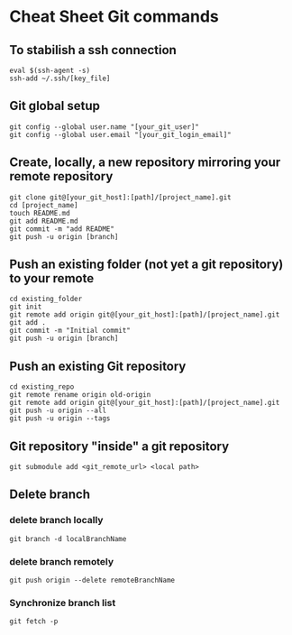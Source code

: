 # Cheat Sheet Git commands


## To stabilish a ssh connection

    eval $(ssh-agent -s)  
    ssh-add ~/.ssh/[key_file]  

## Git global setup

    git config --global user.name "[your_git_user]"  
    git config --global user.email "[your_git_login_email]"  

## Create, locally, a new repository mirroring your remote repository

    git clone git@[your_git_host]:[path]/[project_name].git  
    cd [project_name]  
    touch README.md  
    git add README.md  
    git commit -m "add README"  
    git push -u origin [branch]  

## Push an existing folder (not yet a git repository) to your remote

    cd existing_folder  
    git init  
    git remote add origin git@[your_git_host]:[path]/[project_name].git  
    git add .  
    git commit -m "Initial commit"  
    git push -u origin [branch]  

## Push an existing Git repository

    cd existing_repo  
    git remote rename origin old-origin  
    git remote add origin git@[your_git_host]:[path]/[project_name].git  
    git push -u origin --all  
    git push -u origin --tags

## Git repository "inside" a git repository

    git submodule add <git_remote_url> <local path>

## Delete branch
    
### delete branch locally

    git branch -d localBranchName

### delete branch remotely

    git push origin --delete remoteBranchName

### Synchronize branch list

    git fetch -p
